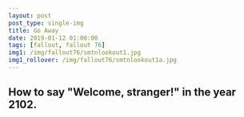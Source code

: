 ```yaml
---
layout: post
post_type: single-img
title: Go Away
date: 2019-01-12 01:00:00
tags: [fallout, fallout 76]
img1: /img/fallout76/smtnlookout1.jpg
img1_rollover: /img/fallout76/smtnlookout1a.jpg
---
```

## How to say "Welcome, stranger!" in the year 2102.
